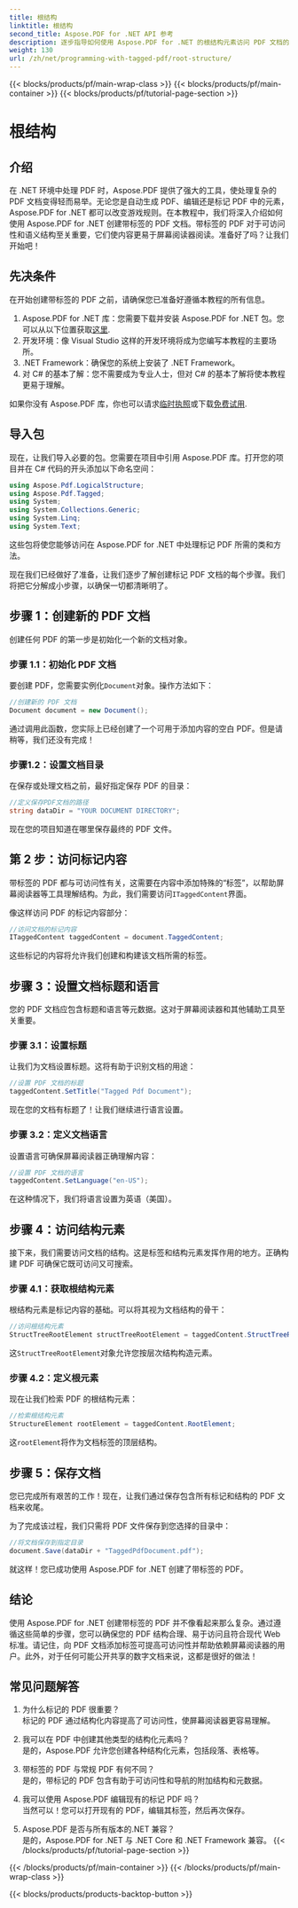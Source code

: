 ```yaml
---
title: 根结构
linktitle: 根结构
second_title: Aspose.PDF for .NET API 参考
description: 逐步指导如何使用 Aspose.PDF for .NET 的根结构元素访问 PDF 文档的根和 StructTreeRoot 对象。
weight: 130
url: /zh/net/programming-with-tagged-pdf/root-structure/
---
```


{{< blocks/products/pf/main-wrap-class >}}
{{< blocks/products/pf/main-container >}}
{{< blocks/products/pf/tutorial-page-section >}}

# 根结构

## 介绍

在 .NET 环境中处理 PDF 时，Aspose.PDF 提供了强大的工具，使处理复杂的 PDF 文档变得轻而易举。无论您是自动生成 PDF、编辑还是标记 PDF 中的元素，Aspose.PDF for .NET 都可以改变游戏规则。在本教程中，我们将深入介绍如何使用 Aspose.PDF for .NET 创建带标签的 PDF 文档。带标签的 PDF 对于可访问性和语义结构至关重要，它们使内容更易于屏幕阅读器阅读。准备好了吗？让我们开始吧！

## 先决条件

在开始创建带标签的 PDF 之前，请确保您已准备好遵循本教程的所有信息。

1.  Aspose.PDF for .NET 库：您需要下载并安装 Aspose.PDF for .NET 包。您可以从以下位置获取[这里](https://releases.aspose.com/pdf/net/).
2. 开发环境：像 Visual Studio 这样的开发环境将成为您编写本教程的主要场所。
3. .NET Framework：确保您的系统上安装了 .NET Framework。
4. 对 C# 的基本了解：您不需要成为专业人士，但对 C# 的基本了解将使本教程更易于理解。

如果你没有 Aspose.PDF 库，你也可以请求[临时执照](https://purchase.aspose.com/temporary-license/)或下载[免费试用](https://releases.aspose.com/).

## 导入包

现在，让我们导入必要的包。您需要在项目中引用 Aspose.PDF 库。打开您的项目并在 C# 代码的开头添加以下命名空间：

```csharp
using Aspose.Pdf.LogicalStructure;
using Aspose.Pdf.Tagged;
using System;
using System.Collections.Generic;
using System.Linq;
using System.Text;
```

这些包将使您能够访问在 Aspose.PDF for .NET 中处理标记 PDF 所需的类和方法。

现在我们已经做好了准备，让我们逐步了解创建标记 PDF 文档的每个步骤。我们将把它分解成小步骤，以确保一切都清晰明了。

## 步骤 1：创建新的 PDF 文档

创建任何 PDF 的第一步是初始化一个新的文档对象。

### 步骤 1.1：初始化 PDF 文档
要创建 PDF，您需要实例化`Document`对象。操作方法如下：

```csharp
//创建新的 PDF 文档
Document document = new Document();
```

通过调用此函数，您实际上已经创建了一个可用于添加内容的空白 PDF。但是请稍等，我们还没有完成！

### 步骤1.2：设置文档目录
在保存或处理文档之前，最好指定保存 PDF 的目录：

```csharp
//定义保存PDF文档的路径
string dataDir = "YOUR DOCUMENT DIRECTORY";
```

现在您的项目知道在哪里保存最终的 PDF 文件。

## 第 2 步：访问标记内容

带标签的 PDF 都与可访问性有关，这需要在内容中添加特殊的“标签”，以帮助屏幕阅读器等工具理解结构。为此，我们需要访问`ITaggedContent`界面。

像这样访问 PDF 的标记内容部分：

```csharp
//访问文档的标记内容
ITaggedContent taggedContent = document.TaggedContent;
```

这些标记的内容将允许我们创建和构建该文档所需的标签。

## 步骤 3：设置文档标题和语言

您的 PDF 文档应包含标题和语言等元数据。这对于屏幕阅读器和其他辅助工具至关重要。

### 步骤 3.1：设置标题
让我们为文档设置标题。这将有助于识别文档的用途：

```csharp
//设置 PDF 文档的标题
taggedContent.SetTitle("Tagged Pdf Document");
```

现在您的文档有标题了！让我们继续进行语言设置。

### 步骤 3.2：定义文档语言
设置语言可确保屏幕阅读器正确理解内容：

```csharp
//设置 PDF 文档的语言
taggedContent.SetLanguage("en-US");
```

在这种情况下，我们将语言设置为英语（美国）。

## 步骤 4：访问结构元素

接下来，我们需要访问文档的结构。这是标签和结构元素发挥作用的地方。正确构建 PDF 可确保它既可访问又可搜索。

### 步骤 4.1：获取根结构元素
根结构元素是标记内容的基础。可以将其视为文档结构的骨干：

```csharp
//访问根结构元素
StructTreeRootElement structTreeRootElement = taggedContent.StructTreeRootElement;
```

这`StructTreeRootElement`对象允许您按层次结构构造元素。

### 步骤 4.2：定义根元素
现在让我们检索 PDF 的根结构元素：

```csharp
//检索根结构元素
StructureElement rootElement = taggedContent.RootElement;
```

这`rootElement`将作为文档标签的顶层结构。

## 步骤 5：保存文档

您已完成所有艰苦的工作！现在，让我们通过保存包含所有标记和结构的 PDF 文档来收尾。

为了完成该过程，我们只需将 PDF 文件保存到您选择的目录中：

```csharp
//将文档保存到指定目录
document.Save(dataDir + "TaggedPdfDocument.pdf");
```

就这样！您已成功使用 Aspose.PDF for .NET 创建了带标签的 PDF。 

## 结论

使用 Aspose.PDF for .NET 创建带标签的 PDF 并不像看起来那么复杂。通过遵循这些简单的步骤，您可以确保您的 PDF 结构合理、易于访问且符合现代 Web 标准。请记住，向 PDF 文档添加标签可提高可访问性并帮助依赖屏幕阅读器的用户。此外，对于任何可能公开共享的数字文档来说，这都是很好的做法！

## 常见问题解答

1. 为什么标记的 PDF 很重要？  
   标记的 PDF 通过结构化内容提高了可访问性，使屏幕阅读器更容易理解。

2. 我可以在 PDF 中创建其他类型的结构化元素吗？  
   是的，Aspose.PDF 允许您创建各种结构化元素，包括段落、表格等。

3. 带标签的 PDF 与常规 PDF 有何不同？  
   是的，带标记的 PDF 包含有助于可访问性和导航的附加结构和元数据。

4. 我可以使用 Aspose.PDF 编辑现有的标记 PDF 吗？  
   当然可以！您可以打开现有的 PDF，编辑其标签，然后再次保存。

5. Aspose.PDF 是否与所有版本的.NET 兼容？  
   是的，Aspose.PDF for .NET 与 .NET Core 和 .NET Framework 兼容。
{{< /blocks/products/pf/tutorial-page-section >}}

{{< /blocks/products/pf/main-container >}}
{{< /blocks/products/pf/main-wrap-class >}}

{{< blocks/products/products-backtop-button >}}
